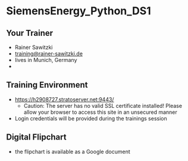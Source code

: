 # SiemensEnergy_Python_DS1

## Your Trainer

* Rainer Sawitzki
* training@rainer-sawitzki.de
* lives in Munich, Germany
* 
## Training Environment

* https://h2908727.stratoserver.net:9443/
  * Caution: The server has no valid SSL certificate installed! Please allow your browser to access this site in an unsecured manner
* Login credentials will be provided during the trainings session

## Digital Flipchart

* the flipchart is available as a Google document

